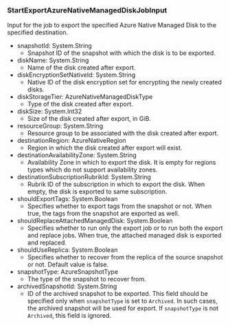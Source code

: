 ### StartExportAzureNativeManagedDiskJobInput
Input for the job to export the specified Azure Native Managed Disk to the specified destination.

- snapshotId: System.String
  - Snapshot ID of the snapshot with which the disk is to be exported.
- diskName: System.String
  - Name of the disk created after export.
- diskEncryptionSetNativeId: System.String
  - Native ID of the disk encryption set for encrypting the newly created disks.
- diskStorageTier: AzureNativeManagedDiskType
  - Type of the disk created after export.
- diskSize: System.Int32
  - Size of the disk created after export, in GiB.
- resourceGroup: System.String
  - Resource group to be associated with the disk created after export.
- destinationRegion: AzureNativeRegion
  - Region in which the disk created after export will exist.
- destinationAvailabilityZone: System.String
  - Availability Zone in which to export the disk. It is empty for regions types which do not support availability zones.
- destinationSubscriptionRubrikId: System.String
  - Rubrik ID of the subscription in which to export the disk. When empty, the disk is exported to same subscription.
- shouldExportTags: System.Boolean
  - Specifies whether to export tags from the snapshot or not. When true, the tags from the snapshot are exported as well.
- shouldReplaceAttachedManagedDisk: System.Boolean
  - Specifies whether to run only the export job or to run both the export and replace jobs. When true, the attached managed disk is exported and replaced.
- shouldUseReplica: System.Boolean
  - Specifies whether to recover from the replica of the source snapshot or not. Default value is false.
- snapshotType: AzureSnapshotType
  - The type of the snapshot to recover from.
- archivedSnapshotId: System.String
  - ID of the archived snapshot to be exported. This field should be specified only when `snapshotType` is set to `Archived`. In such cases, the archived snapshot will be used for export. If `snapshotType` is not `Archived`, this field is ignored.
